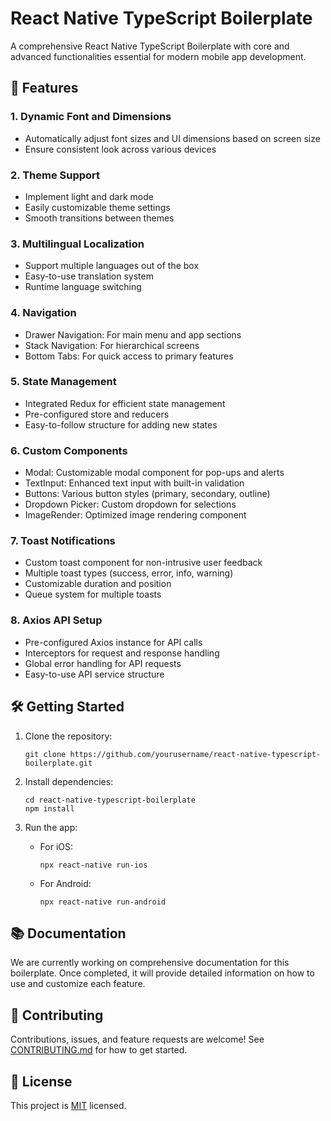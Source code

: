 # React Native TypeScript Boilerplate

A comprehensive React Native TypeScript Boilerplate with core and advanced functionalities essential for modern mobile app development.

## 🚀 Features

### 1. Dynamic Font and Dimensions
- Automatically adjust font sizes and UI dimensions based on screen size
- Ensure consistent look across various devices

### 2. Theme Support
- Implement light and dark mode
- Easily customizable theme settings
- Smooth transitions between themes

### 3. Multilingual Localization
- Support multiple languages out of the box
- Easy-to-use translation system
- Runtime language switching

### 4. Navigation
- Drawer Navigation: For main menu and app sections
- Stack Navigation: For hierarchical screens
- Bottom Tabs: For quick access to primary features

### 5. State Management
- Integrated Redux for efficient state management
- Pre-configured store and reducers
- Easy-to-follow structure for adding new states

### 6. Custom Components
- Modal: Customizable modal component for pop-ups and alerts
- TextInput: Enhanced text input with built-in validation
- Buttons: Various button styles (primary, secondary, outline)
- Dropdown Picker: Custom dropdown for selections
- ImageRender: Optimized image rendering component

### 7. Toast Notifications
- Custom toast component for non-intrusive user feedback
- Multiple toast types (success, error, info, warning)
- Customizable duration and position
- Queue system for multiple toasts

### 8. Axios API Setup
- Pre-configured Axios instance for API calls
- Interceptors for request and response handling
- Global error handling for API requests
- Easy-to-use API service structure

## 🛠 Getting Started

1. Clone the repository:
   ```
   git clone https://github.com/yourusername/react-native-typescript-boilerplate.git
   ```

2. Install dependencies:
   ```
   cd react-native-typescript-boilerplate
   npm install
   ```

3. Run the app:
   - For iOS:
     ```
     npx react-native run-ios
     ```
   - For Android:
     ```
     npx react-native run-android
     ```

## 📚 Documentation

We are currently working on comprehensive documentation for this boilerplate. Once completed, it will provide detailed information on how to use and customize each feature.

## 🤝 Contributing

Contributions, issues, and feature requests are welcome! See [CONTRIBUTING.md](CONTRIBUTING.md) for how to get started.

## 📝 License

This project is [MIT](LICENSE) licensed.
